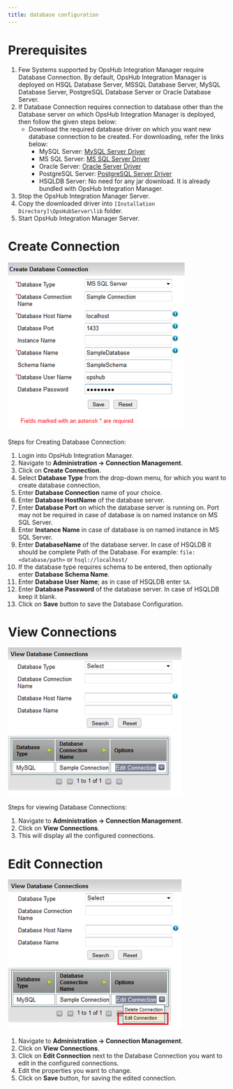 ```yaml
---
title: database configuration
---
```


# Prerequisites

1. Few Systems supported by OpsHub Integration Manager require Database Connection. By default, OpsHub Integration Manager is deployed on HSQL Database Server, MSSQL Database Server, MySQL Database Server, PostgreSQL Database Server or Oracle Database Server.
2. If Database Connection requires connection to database other than the Database server on which OpsHub Integration Manager is deployed, then follow the given steps below:
   * Download the required database driver on which you want new database connection to be created. For downloading, refer the links below:
     * MySQL Server: [MySQL Server Driver](https://dev.mysql.com/downloads/connector/j/5.0.html)
     * MS SQL Server: [MS SQL Server Driver](http://www.microsoft.com/enus/download/details.aspx?displaylang=en\&id=11774)
     * Oracle Server: [Oracle Server Driver](http://www.oracle.com/technetwork/database/enterprise-edition/jdbc-10201088211.html)
     * PostgreSQL Server: [PostgreSQL Server Driver](https://jdbc.postgresql.org/download/)
     * HSQLDB Server: No need for any jar download. It is already bundled with OpsHub Integration Manager.
3. Stop the OpsHub Integration Manager Server.
4. Copy the downloaded driver into `[Installation Directory]\OpsHubServer\lib` folder.
5. Start OpsHub Integration Manager Server.

# Create Connection

![Connection1](../../assets/Connection1.png)

Steps for Creating Database Connection:

1. Login into OpsHub Integration Manager.
2. Navigate to **Administration -> Connection Management**.
3. Click on **Create Connection**.
4. Select **Database Type** from the drop-down menu, for which you want to create database connection.
5. Enter **Database Connection** name of your choice.
6. Enter **Database HostName** of the database server.
7. Enter **Database Port** on which the database server is running on. Port may not be required in case of database is on named instance on MS SQL Server.
8. Enter **Instance Name** in case of database is on named instance in MS SQL Server.
9. Enter **DatabaseName** of the database server. In case of HSQLDB it should be complete Path of the Database. For example: `file:<database/path>` or `hsql://localhost/`
10. If the database type requires schema to be entered, then optionally enter **Database Schema Name**.
11. Enter **Database User Name**; as in case of HSQLDB enter `SA`.
12. Enter **Database Password** of the database server. In case of HSQLDB keep it blank.
13. Click on **Save** button to save the Database Configuration.

# View Connections

![Connection2](../../assets/Connection2.png)

Steps for viewing Database Connections:

1. Navigate to **Administration -> Connection Management**.
2. Click on **View Connections**.
3. This will display all the configured connections.

# Edit Connection

![Connection3](../../assets/Connection3.png)

1. Navigate to **Administration -> Connection Management**.
2. Click on **View Connections**.
3. Click on **Edit Connection** next to the Database Connection you want to edit in the configured connections.
4. Edit the properties you want to change.
5. Click on **Save** button, for saving the edited connection.
